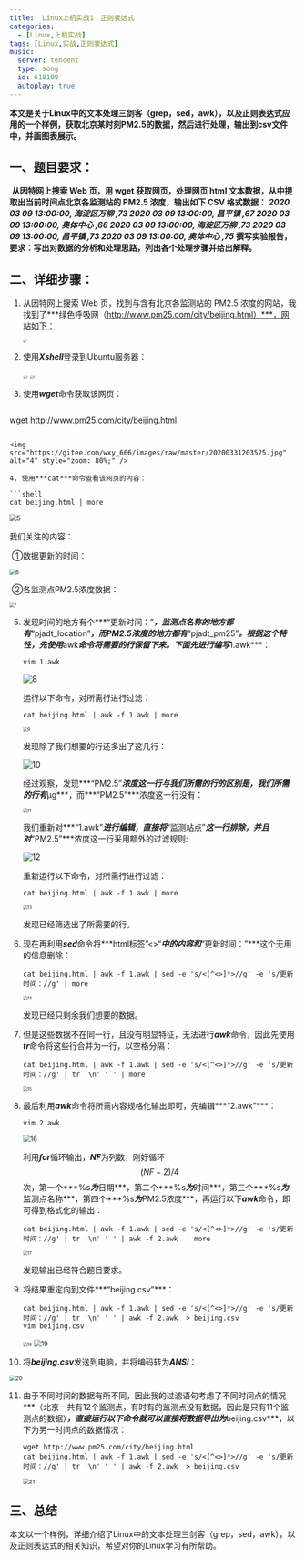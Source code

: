 ```yaml
---
title:  Linux上机实战1：正则表达式
categories:
  - [Linux,上机实战]
tags: [Linux,实战,正则表达式]
music:
  server: tencent
  type: song
  id: 618109
  autoplay: true
---
```


**本文是关于Linux中的文本处理三剑客（grep，sed，awk），以及正则表达式应用的一个样例，获取北京某时刻PM2.5的数据，然后进行处理，输出到csv文件中，并画图表展示。**



<!-- more -->



## 一、题目要求：

​		**从因特网上搜索 Web 页，用 wget 获取网页，处理网页 html 文本数据，从中提取出当前时间点北京各监测站的 PM2.5 浓度，输出如下 CSV 格式数据：**
***2020 03 09 13:00:00, 海淀区万柳 ,73
2020 03 09 13:00:00, 昌平镇 ,67
2020 03 09 13:00:00, 奥体中心 ,66
2020 03 09 13:00:00, 海淀区万柳 ,73
2020 03 09 13:00:00, 昌平镇 ,73
2020 03 09 13:00:00, 奥体中心 ,75***
​		**撰写实验报告，要求：写出对数据的分析和处理思路，列出各个处理步骤并给出解释。**

## 二、详细步骤：

1. 从因特网上搜索 Web 页，找到与含有北京各监测站的 PM2.5 浓度的网站，我找到了***绿色呼吸网（http://www.pm25.com/city/beijing.html）***，网站如下：

   <img src="https://gitee.com/wxy_666/images/raw/master/20200331203352.jpg" alt="1" style="zoom:33%;" />

2. 使用***Xshell***登录到Ubuntu服务器：

   <img src="https://gitee.com/wxy_666/images/raw/master/20200331203420.jpg" alt="2" style="zoom:33%;" />

   <img src="https://gitee.com/wxy_666/images/raw/master/20200331203429.jpg" alt="3" style="zoom:33%;" />

3. 使用***wget***命令获取该网页：

   ```shell
wget http://www.pm25.com/city/beijing.html
   ```

   <img src="https://gitee.com/wxy_666/images/raw/master/20200331203525.jpg" alt="4" style="zoom: 80%;" />
   
4. 使用***cat***命令查看该网页的内容：

   ```shell
   cat beijing.html | more
   ```

   <img src="https://gitee.com/wxy_666/images/raw/master/20200331203554.jpg" alt="5" style="zoom:80%;" />

   我们关注的内容：

   ​		①数据更新的时间：

   <img src="https://gitee.com/wxy_666/images/raw/master/20200331203608.jpg" alt="6" style="zoom:67%;" />

   ​		②各监测点PM2.5浓度数据：

   <img src="https://gitee.com/wxy_666/images/raw/master/20200331203617.jpg" alt="7" style="zoom:50%;" />

5. 发现时间的地方有个***“更新时间：”***，监测点名称的地方都有***“pjadt_location”***，而PM2.5浓度的地方都有***“pjadt_pm25”***。根据这个特性，先使用***awk***命令将需要的行保留下来。下面先进行编写***1.awk***：

   ```shell
   vim 1.awk
   ```

   ![8](https://gitee.com/wxy_666/images/raw/master/20200331203629.jpg)

   运行以下命令，对所需行进行过滤：

   ```shell
   cat beijing.html | awk -f 1.awk | more
   ```

   <img src="https://gitee.com/wxy_666/images/raw/master/20200331203639.jpg" alt="9" style="zoom:50%;" />

   发现除了我们想要的行还多出了这几行：

   ![10](https://gitee.com/wxy_666/images/raw/master/20200331203656.jpg)

   经过观察，发现***“PM2.5”***浓度这一行与我们所需的行的区别是，我们所需的行有***μg***，而***“PM2.5”***浓度这一行没有：

   <img src="https://gitee.com/wxy_666/images/raw/master/20200331203705.jpg" alt="11" style="zoom:50%;" />

   我们重新对***“1.awk”***进行编辑，直接将***“监测站点”***这一行排除，并且对***“PM2.5”***浓度这一行采用额外的过滤规则:

   ![12](https://gitee.com/wxy_666/images/raw/master/20200331203718.jpg)

   重新运行以下命令，对所需行进行过滤：

   ```shell
   cat beijing.html | awk -f 1.awk | more
   ```

   <img src="https://gitee.com/wxy_666/images/raw/master/20200331203729.jpg" alt="13" style="zoom:50%;" />

   发现已经筛选出了所需要的行。

6. 现在再利用***sed***命令将***html标签”<>“***中的内容和***“更新时间：”***这个无用的信息删除：

   ```shell
   cat beijing.html | awk -f 1.awk | sed -e 's/<[^<>]*>//g' -e 's/更新时间：//g' | more
   ```

   <img src="https://gitee.com/wxy_666/images/raw/master/20200331203744.jpg" alt="14" style="zoom:50%;" />

   发现已经只剩余我们想要的数据。

7. 但是这些数据不在同一行，且没有明显特征，无法进行***awk***命令，因此先使用***tr***命令将这些行合并为一行，以空格分隔：

   ```shell
   cat beijing.html | awk -f 1.awk | sed -e 's/<[^<>]*>//g' -e 's/更新时间：//g' | tr '\n' ' ' | more
   ```

   <img src="https://gitee.com/wxy_666/images/raw/master/20200331203757.jpg" alt="15" style="zoom:50%;" />

8. 最后利用***awk***命令将所需内容规格化输出即可，先编辑***“2.awk”***：

   ```shell
   vim 2.awk
   ```

   <img src="https://gitee.com/wxy_666/images/raw/master/20200331203807.jpg" alt="16" style="zoom:80%;" />

   利用***for***循环输出，***NF***为列数，刚好循环$$(NF-2)/4$$次，第一个***%s***为***日期***，第二个***%s***为***时间***，第三个***%s***为***监测点名称***，第四个***%s***为***PM2.5浓度***，再运行以下***awk***命令，即可得到格式化的输出：

   ```shell
   cat beijing.html | awk -f 1.awk | sed -e 's/<[^<>]*>//g' -e 's/更新时间：//g' | tr '\n' ' ' | awk -f 2.awk  | more
   ```

   <img src="https://gitee.com/wxy_666/images/raw/master/20200331203819.jpg" alt="17" style="zoom: 50%;" />

   发现输出已经符合题目要求。

9. 将结果重定向到文件***“beijing.csv”***：

   ```shell
   cat beijing.html | awk -f 1.awk | sed -e 's/<[^<>]*>//g' -e 's/更新时间：//g' | tr '\n' ' ' | awk -f 2.awk  > beijing.csv
   vim beijing.csv
   ```

   <img src="https://gitee.com/wxy_666/images/raw/master/20200331203839.jpg" alt="18" style="zoom:50%;" />

   <img src="https://gitee.com/wxy_666/images/raw/master/20200331203853.jpg" alt="19" style="zoom:80%;" />

10. 将***beijing.csv***发送到电脑，并将编码转为***ANSI***：

<img src="https://gitee.com/wxy_666/images/raw/master/20200331203903.jpg" alt="20" style="zoom: 67%;" />

11. 由于不同时间的数据有所不同，因此我的过滤语句考虑了不同时间点的情况***（北京一共有12个监测点，有时有的监测点没有数据，因此是只有11个监测点的数据）***，直接运行以下命令就可以直接将数据导出为***beijing.csv***，以下为另一时间点的数据情况：

    ```shell
    wget http://www.pm25.com/city/beijing.html
    cat beijing.html | awk -f 1.awk | sed -e 's/<[^<>]*>//g' -e 's/更新时间：//g' | tr '\n' ' ' | awk -f 2.awk  > beijing.csv
    ```

    <img src="https://gitee.com/wxy_666/images/raw/master/20200331203916.jpg" alt="21" style="zoom:67%;" />

## 三、总结

本文以一个样例，详细介绍了Linux中的文本处理三剑客（grep，sed，awk），以及正则表达式的相关知识，希望对你的Linux学习有所帮助。